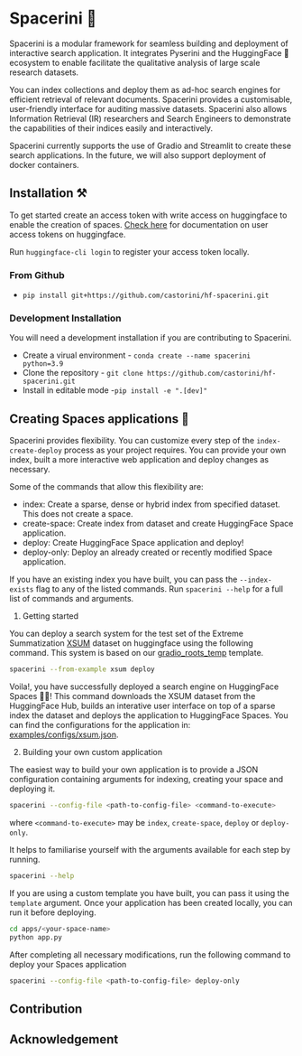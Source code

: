 # Spacerini 🦄

Spacerini is a modular framework for seamless building and deployment of interactive search application. It integrates Pyserini and the HuggingFace 🤗 ecosystem to enable facilitate the qualitative analysis of large scale research datasets. 

You can index collections and deploy them as ad-hoc search engines for efficient retrieval of relevant documents. 
Spacerini provides a customisable, user-friendly interface for auditing massive datasets. Spacerini also allows Information Retrieval (IR) researchers and Search Engineers to demonstrate the capabilities of their indices easily and interactively.  

Spacerini currently supports the use of Gradio and Streamlit to create these search applications. In the future, we will also support deployment of docker containers. 

## Installation ⚒️

To get started create an access token with write access on huggingface to enable the creation of spaces. [Check here](https://huggingface.co/docs/hub/security-tokens) for documentation on user access tokens on huggingface.

Run `huggingface-cli login` to register your access token locally.

### From Github

- `pip install git+https://github.com/castorini/hf-spacerini.git`

### Development Installation

You will need a development installation if you are contributing to Spacerini. 

- Create a virual environment - `conda create --name spacerini python=3.9`
- Clone the repository - `git clone https://github.com/castorini/hf-spacerini.git`
- Install in editable mode -`pip install -e ".[dev]"`


## Creating Spaces applications 🔎

Spacerini provides flexibility. You can customize every step of the `index-create-deploy` process as your project requires. You can provide your own index, built a more interactive web application and deploy changes as necessary.

Some of the commands that allow this flexibility are:

* index: Create a sparse, dense or hybrid index from specified dataset. This does not create a space.
* create-space: Create index from dataset and create HuggingFace Space application.
* deploy: Create HuggingFace Space application and deploy! 
* deploy-only: Deploy an already created or recently modified Space application.

If you have an existing index you have built, you can pass the `--index-exists` flag to any of the listed commands. Run `spacerini --help` for a full list of commands and arguments.

1. Getting started

You can deploy a search system for the test set of the Extreme Summatization  [XSUM](https://huggingface.co/datasets/xsum) dataset on huggingface using the following command. This system is based on our [gradio_roots_temp](templates/gradio_roots_temp/) template.

```bash
spacerini --from-example xsum deploy
```

Voila!, you have successfully deployed a search engine on HuggingFace Spaces 🤩🥳! This command downloads the XSUM dataset from the HuggingFace Hub, builds an interative user interface on top of a sparse index the dataset and deploys the application to HuggingFace Spaces. You can find the configurations for the application in: [examples/configs/xsum.json](examples/configs/xsum.json). 

2. Building your own custom application

The easiest way to build your own application is to provide a JSON configuration containing arguments for indexing, creating your space and deploying it. 

```bash
spacerini --config-file <path-to-config-file> <command-to-execute>
```
where `<command-to-execute>` may be `index`, `create-space`, `deploy` or `deploy-only`.

It helps to familiarise yourself with the arguments available for each step by running.

```bash
spacerini --help
```

If you are using a custom template you have built, you can pass it using the `template` argument. Once your application has been created locally, you can run it before deploying.

```bash
cd apps/<your-space-name>
python app.py
```

After completing all necessary modifications, run the following command to deploy your Spaces application

```bash
spacerini --config-file <path-to-config-file> deploy-only
```

## Contribution 

## Acknowledgement
